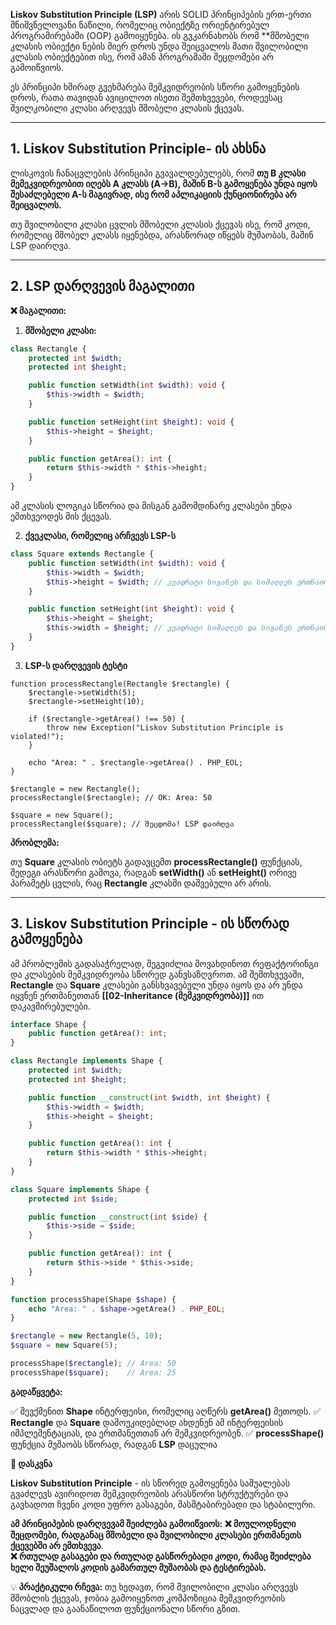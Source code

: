 **Liskov Substitution Principle (LSP)** არის SOLID პრინციპების ერთ-ერთი მნიშვნელოვანი ნაწილი, რომელიც ობიექტზე ორიენტირებულ პროგრამირებაში (OOP) გამოიყენება. ის გვკარნახობს რომ **მშობელი კლასის ობიექტი ნების მიერ დროს უნდა შეიცვალოს მათი შვილობილი კლასის ობიექტებით ისე, რომ ამან პროგრამაში შეცდომები არ გამოიწვიოს.

ეს პრინციპი ხშირად გვეხმარება მემკვიდრეობის სწორი გამოყენების დროს, რათა თავიდან ავიცილოთ ისეთი შემთხვევები, როდეესაც შვილკობილი კლასი არღვევს მშობელი კლასის ქცევას.

---

## 1. Liskov Substitution Principle- ის ახსნა

ლისკოვის ჩანაცვლების პრინციპი გვავალდებულებს, რომ **თუ B კლასი მემეკვიდრეობით იღებს A კლასს (A->B), მაშინ B-ს გამოყენება უნდა იყოს შესაძლებელი A-ს მაგივრად, ისე რომ აპლიკაციის ქუნციონირება არ შეიცვალოს.**

თუ შვილობილი კლასი ცვლის მშობელი კლასის ქცევას ისე, რომ კოდი, რომელიც მშობელ კლასს იყენებდა, არასწორად იწყებს მუშაობას, მაშინ LSP დაირღვა.

---

## 2. LSP დარღვევის მაგალითი

**❌ მაგალითი:**

1. **მშობელი კლასი:**
```php
class Rectangle {
    protected int $width;
    protected int $height;

    public function setWidth(int $width): void {
        $this->width = $width;
    }

    public function setHeight(int $height): void {
        $this->height = $height;
    }

    public function getArea(): int {
        return $this->width * $this->height;
    }
}
```

ამ კლასის ლოგიკა სწორია და მისგან გამომდინარე კლასები უნდა ემთხვეოდეს მის ქცევას.

2. **ქვეკლასი, რომელიც არჩვევს LSP-ს**
```php
class Square extends Rectangle {
    public function setWidth(int $width): void {
        $this->width = $width;
        $this->height = $width; // კვადრატი სიგანეს და სიმაღლეს ერთნაირად ცვლის
    }

    public function setHeight(int $height): void {
        $this->height = $height;
        $this->width = $height; // კვადრატი სიმაღლეს და სიგანეს ერთნაირად ცვლის
    }
}
```

3. **LSP-ს დარღვევის ტესტი**
```code
function processRectangle(Rectangle $rectangle) {
    $rectangle->setWidth(5);
    $rectangle->setHeight(10);

    if ($rectangle->getArea() !== 50) {
        throw new Exception("Liskov Substitution Principle is violated!");
    }

    echo "Area: " . $rectangle->getArea() . PHP_EOL;
}

$rectangle = new Rectangle();
processRectangle($rectangle); // OK: Area: 50

$square = new Square();
processRectangle($square); // შეცდომა! LSP დაირღვა
```

**პრობლემა:**

თუ **Square** კლასის ობიეტს გადავცემთ **processRectangle()** ფუნქციას, შედეგი არასწორი გამოვა, რადგან **setWidth()** ან **setHeight()** ორივე პარამეტს ცვლის, რაც **Rectangle** კლასში დაშვებული არ არის.

---
## 3. Liskov Substitution Principle - ის სწორად გამოყენება

ამ პრობლემის გადასაჭრელად, შეგვიძლია მოვახდინოთ რეფაქტორინგი და კლასების მემკვიდრეობა სწორედ განვსაზღვროთ.
ამ შემთხვევაში, **Rectangle** და **Square** კლასები განსხვავებული უნდა იყოს და არ უნდა იყვნენ ერთმანეთთან **[[02-Inheritance (მემკვიდრეობა)]]** ით დაკავშირებულები.

```php
interface Shape {
    public function getArea(): int;
}

class Rectangle implements Shape {
    protected int $width;
    protected int $height;

    public function __construct(int $width, int $height) {
        $this->width = $width;
        $this->height = $height;
    }

    public function getArea(): int {
        return $this->width * $this->height;
    }
}

class Square implements Shape {
    protected int $side;

    public function __construct(int $side) {
        $this->side = $side;
    }

    public function getArea(): int {
        return $this->side * $this->side;
    }
}

function processShape(Shape $shape) {
    echo "Area: " . $shape->getArea() . PHP_EOL;
}

$rectangle = new Rectangle(5, 10);
$square = new Square(5);

processShape($rectangle); // Area: 50
processShape($square);    // Area: 25
```

**გადაწყვეტა:**

✅ შევქმენით **Shape** ინტერფეისი, რომელიც აღწერს **getArea()** მეთოდს.
✅ **Rectangle** და **Square** დამოუკიდებლად ახდენენ ამ ინტერფეისის იმპლემენტაციას, და ერთმანეთთან არ მემკვიდრეობენ.
✅ **processShape()** ფუნქცია მუშაობს სწორად, რადგან **LSP** დაცულია

**🚀 დასკვნა**

**Liskov Substitution Principle** - ის სწორედ გამოყენება  საშუალებას გვაძლევს ავირიდოთ მემკვიდრეობის არასწორი სტრუქტურები და გავხადოთ ჩვენი კოდი უფრო გასაგები, მასშტაბირებადი და სტაბილური.

**ამ პრინციპების დარღვევამ შეიძლება გამოიწვიოს:**
**❌ მოულოდნელი შეცდომები, რადგანაც მშობელი და შვილობილი კლასები ერთმანეთს ქცევებში არ ემთხვევა**.    
**❌ რთულად გასაგები და რთულად გასწორებადი კოდი, რამაც შეიძლება ხელი შეუშალოს კოდის გამართულ მუშაობას და ტესტირებას.**    

💡 **პრაქტიკული რჩევა:**
თუ ხედავთ, რომ შვილობილი კლასი არღვევს მშობლის ქცევას, ჯობია გამოიყენოთ კომპოზიცია მემკვიდრეობის ნაცვლად და გაანაწილოთ ფუნქციონალი სწორი გზით.